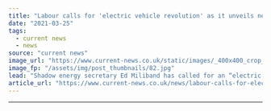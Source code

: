 ```yaml
---
title: "Labour calls for 'electric vehicle revolution' as it unveils new proposals"
date: "2021-03-25"
tags: 
  - current news
  - news
source: "current news"
image_url: "https://www.current-news.co.uk/static/images/_400x400_crop_center-center/ed-miliband-parliament.uk.jpg"
image_fp: "/assets/img/post_thumbnails/82.jpg"
lead: "​Shadow energy secretary Ed Miliband has called for an “electric vehicle revolution” in every part of the country in an effort to boost jobs and support decarbonisation."
article_url: "https://www.current-news.co.uk/news/labour-calls-for-electric-vehicle-revolution-as-it-unveils-new-proposals?utm_source=rss-feeds&utm_medium=rss&utm_campaign=rss"
---
```


---
